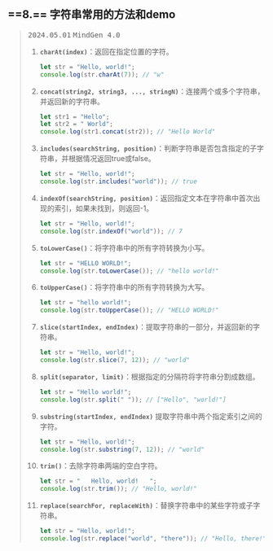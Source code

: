 ## ==8.== 字符串常用的方法和demo

> <kbd>2024.05.01</kbd> <kbd>MindGen 4.0</kbd>
>
> 1. **`charAt(index)`**：返回在指定位置的字符。
>
>    ```javascript
>    let str = "Hello, world!";
>    console.log(str.charAt(7)); // "w"
>    ```
> 2. **`concat(string2, string3, ..., stringN)`**：连接两个或多个字符串，并返回新的字符串。
>
>    ```javascript
>    let str1 = "Hello";
>    let str2 = " World";
>    console.log(str1.concat(str2)); // "Hello World"
>    ```
> 3. **`includes(searchString, position)`**：判断字符串是否包含指定的子字符串，并根据情况返回true或false。
>
>    ```javascript
>    let str = "Hello, world!";
>    console.log(str.includes("world")); // true
>    ```
> 4. **`indexOf(searchString, position)`**：返回指定文本在字符串中首次出现的索引，如果未找到，则返回-1。
>
>    ```javascript
>    let str = "Hello, world!";
>    console.log(str.indexOf("world")); // 7
>    ```
> 5. **`toLowerCase()`**：将字符串中的所有字符转换为小写。
>
>    ```javascript
>    let str = "HELLO WORLD!";
>    console.log(str.toLowerCase()); // "hello world!"
>    ```
> 6. **`toUpperCase()`**：将字符串中的所有字符转换为大写。
>
>    ```javascript
>    let str = "hello world!";
>    console.log(str.toUpperCase()); // "HELLO WORLD!"
>    ```
> 7. **`slice(startIndex, endIndex)`**：提取字符串的一部分，并返回新的字符串。
>
>    ```javascript
>    let str = "Hello, world!";
>    console.log(str.slice(7, 12)); // "world"
>    ```
> 8. **`split(separator, limit)`**：根据指定的分隔符将字符串分割成数组。
>
>    ```javascript
>    let str = "Hello world!";
>    console.log(str.split(" ")); // ["Hello", "world!"]
>    ```
> 9. **`substring(startIndex, endIndex)`**
>    提取字符串中两个指定索引之间的字符。
>    ```javascript
>    let str = "Hello, world!";
>    console.log(str.substring(7, 12)); // "world"
>    ```
> 10. **`trim()`**：去除字符串两端的空白字符。
>
>     ```javascript
>     let str = "   Hello, world!   ";
>     console.log(str.trim()); // "Hello, world!"
>     ```
> 11. **`replace(searchFor, replaceWith)`**：替换字符串中的某些字符或子字符串。
>
>     ```javascript
>     let str = "Hello, world!";
>     console.log(str.replace("world", "there")); // "Hello, there!"
>     ```


